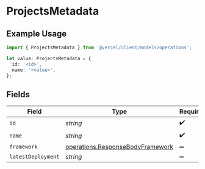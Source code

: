 # ProjectsMetadata

## Example Usage

```typescript
import { ProjectsMetadata } from '@vercel/client/models/operations';

let value: ProjectsMetadata = {
  id: '<id>',
  name: '<value>',
};
```

## Fields

| Field              | Type                                                                                 | Required           | Description |
| ------------------ | ------------------------------------------------------------------------------------ | ------------------ | ----------- |
| `id`               | _string_                                                                             | :heavy_check_mark: | N/A         |
| `name`             | _string_                                                                             | :heavy_check_mark: | N/A         |
| `framework`        | [operations.ResponseBodyFramework](../../models/operations/responsebodyframework.md) | :heavy_minus_sign: | N/A         |
| `latestDeployment` | _string_                                                                             | :heavy_minus_sign: | N/A         |

